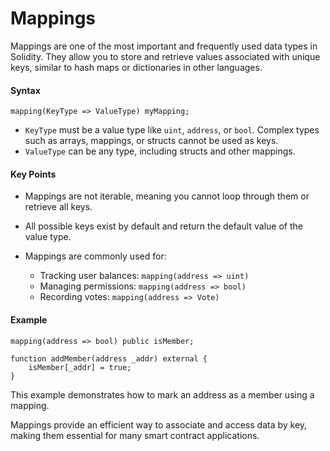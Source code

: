 # Mappings 

Mappings are one of the most important and frequently used data types in Solidity. They allow you to store and retrieve values associated with unique keys, similar to hash maps or dictionaries in other languages.

#### Syntax

```solidity
mapping(KeyType => ValueType) myMapping;
```

* `KeyType` must be a value type like `uint`, `address`, or `bool`. Complex types such as arrays, mappings, or structs cannot be used as keys.
* `ValueType` can be any type, including structs and other mappings.

#### Key Points

* Mappings are not iterable, meaning you cannot loop through them or retrieve all keys.
* All possible keys exist by default and return the default value of the value type.
* Mappings are commonly used for:

  * Tracking user balances: `mapping(address => uint)`
  * Managing permissions: `mapping(address => bool)`
  * Recording votes: `mapping(address => Vote)`

#### Example

```solidity
mapping(address => bool) public isMember;

function addMember(address _addr) external {
    isMember[_addr] = true;
}
```

This example demonstrates how to mark an address as a member using a mapping.

Mappings provide an efficient way to associate and access data by key, making them essential for many smart contract applications.
